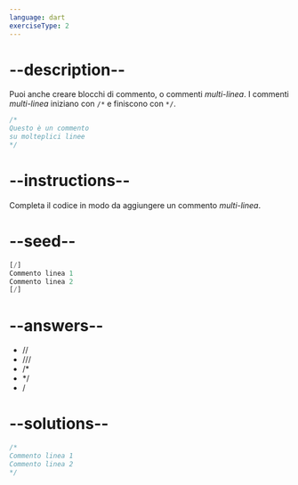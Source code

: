 ```yaml
---
language: dart
exerciseType: 2
---
```


# --description--

Puoi anche creare blocchi di commento, o commenti _multi-linea_.
I commenti _multi-linea_ iniziano con `/*` e finiscono con `*/`.
```dart
/*
Questo è un commento
su molteplici linee
*/
```

# --instructions--

Completa il codice in modo da aggiungere un commento _multi-linea_.
# --seed--

```dart
[/]
Commento linea 1
Commento linea 2
[/]
```

# --answers--

- //
- ///
- /*
- */ 
- /

# --solutions--

```dart
/*
Commento linea 1
Commento linea 2
*/
```
